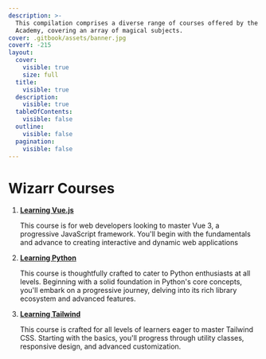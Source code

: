 ```yaml
---
description: >-
  This compilation comprises a diverse range of courses offered by the Wizarr
  Academy, covering an array of magical subjects.
cover: .gitbook/assets/banner.jpg
coverY: -215
layout:
  cover:
    visible: true
    size: full
  title:
    visible: true
  description:
    visible: true
  tableOfContents:
    visible: false
  outline:
    visible: false
  pagination:
    visible: false
---
```


# Wizarr Courses

1.  [**Learning Vue.js**](readme/learning-vue/)

    This course is for web developers looking to master Vue 3, a progressive JavaScript framework. You'll begin with the fundamentals and advance to creating interactive and dynamic web applications
2.  [**Learning Python**](readme/learning-python/)

    This course is thoughtfully crafted to cater to Python enthusiasts at all levels. Beginning with a solid foundation in Python's core concepts, you'll embark on a progressive journey, delving into its rich library ecosystem and advanced features.
3.  [**Learning Tailwind**](readme/learning-tailwind/)

    This course is crafted for all levels of learners eager to master Tailwind CSS. Starting with the basics, you'll progress through utility classes, responsive design, and advanced customization.
